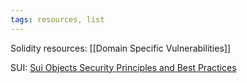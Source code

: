 ```yaml
---
tags: resources, list
---
```

Solidity resources:
[[Domain Specific Vulnerabilities]]


SUI:
[Sui Objects Security Principles and Best Practices](https://movebit.xyz/blog/post/Sui-Objects-Security-Principles-and-Best-Practices.html)


